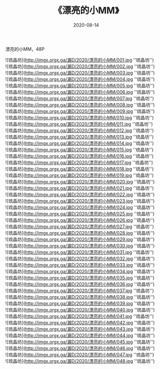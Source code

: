 ﻿---
layout: post
title:  《漂亮的小MM》
date:   2020-08-14
img: imgx.orgx.ga/漏D/2020/漂亮的小MM/000.jpg
categories: [美女, 性感, 泳衣]
---

漂亮的小MM，48P

![琉晶坊](http://imgx.orgx.ga/漏D/2020/漂亮的小MM/001.jpg ''琉晶坊'') <br>
![琉晶坊](http://imgx.orgx.ga/漏D/2020/漂亮的小MM/002.jpg ''琉晶坊'') <br>
![琉晶坊](http://imgx.orgx.ga/漏D/2020/漂亮的小MM/003.jpg ''琉晶坊'') <br>
![琉晶坊](http://imgx.orgx.ga/漏D/2020/漂亮的小MM/004.jpg ''琉晶坊'') <br>
![琉晶坊](http://imgx.orgx.ga/漏D/2020/漂亮的小MM/005.jpg ''琉晶坊'') <br>
![琉晶坊](http://imgx.orgx.ga/漏D/2020/漂亮的小MM/006.jpg ''琉晶坊'') <br>
![琉晶坊](http://imgx.orgx.ga/漏D/2020/漂亮的小MM/007.jpg ''琉晶坊'') <br>
![琉晶坊](http://imgx.orgx.ga/漏D/2020/漂亮的小MM/008.jpg ''琉晶坊'') <br>
![琉晶坊](http://imgx.orgx.ga/漏D/2020/漂亮的小MM/009.jpg ''琉晶坊'') <br>
![琉晶坊](http://imgx.orgx.ga/漏D/2020/漂亮的小MM/010.jpg ''琉晶坊'') <br>
![琉晶坊](http://imgx.orgx.ga/漏D/2020/漂亮的小MM/011.jpg ''琉晶坊'') <br>
![琉晶坊](http://imgx.orgx.ga/漏D/2020/漂亮的小MM/012.jpg ''琉晶坊'') <br>
![琉晶坊](http://imgx.orgx.ga/漏D/2020/漂亮的小MM/013.jpg ''琉晶坊'') <br>
![琉晶坊](http://imgx.orgx.ga/漏D/2020/漂亮的小MM/014.jpg ''琉晶坊'') <br>
![琉晶坊](http://imgx.orgx.ga/漏D/2020/漂亮的小MM/015.jpg ''琉晶坊'') <br>
![琉晶坊](http://imgx.orgx.ga/漏D/2020/漂亮的小MM/016.jpg ''琉晶坊'') <br>
![琉晶坊](http://imgx.orgx.ga/漏D/2020/漂亮的小MM/017.jpg ''琉晶坊'') <br>
![琉晶坊](http://imgx.orgx.ga/漏D/2020/漂亮的小MM/018.jpg ''琉晶坊'') <br>
![琉晶坊](http://imgx.orgx.ga/漏D/2020/漂亮的小MM/019.jpg ''琉晶坊'') <br>
![琉晶坊](http://imgx.orgx.ga/漏D/2020/漂亮的小MM/020.jpg ''琉晶坊'') <br>
![琉晶坊](http://imgx.orgx.ga/漏D/2020/漂亮的小MM/021.jpg ''琉晶坊'') <br>
![琉晶坊](http://imgx.orgx.ga/漏D/2020/漂亮的小MM/022.jpg ''琉晶坊'') <br>
![琉晶坊](http://imgx.orgx.ga/漏D/2020/漂亮的小MM/023.jpg ''琉晶坊'') <br>
![琉晶坊](http://imgx.orgx.ga/漏D/2020/漂亮的小MM/024.jpg ''琉晶坊'') <br>
![琉晶坊](http://imgx.orgx.ga/漏D/2020/漂亮的小MM/025.jpg ''琉晶坊'') <br>
![琉晶坊](http://imgx.orgx.ga/漏D/2020/漂亮的小MM/026.jpg ''琉晶坊'') <br>
![琉晶坊](http://imgx.orgx.ga/漏D/2020/漂亮的小MM/027.jpg ''琉晶坊'') <br>
![琉晶坊](http://imgx.orgx.ga/漏D/2020/漂亮的小MM/028.jpg ''琉晶坊'') <br>
![琉晶坊](http://imgx.orgx.ga/漏D/2020/漂亮的小MM/029.jpg ''琉晶坊'') <br>
![琉晶坊](http://imgx.orgx.ga/漏D/2020/漂亮的小MM/030.jpg ''琉晶坊'') <br>
![琉晶坊](http://imgx.orgx.ga/漏D/2020/漂亮的小MM/031.jpg ''琉晶坊'') <br>
![琉晶坊](http://imgx.orgx.ga/漏D/2020/漂亮的小MM/032.jpg ''琉晶坊'') <br>
![琉晶坊](http://imgx.orgx.ga/漏D/2020/漂亮的小MM/033.jpg ''琉晶坊'') <br>
![琉晶坊](http://imgx.orgx.ga/漏D/2020/漂亮的小MM/034.jpg ''琉晶坊'') <br>
![琉晶坊](http://imgx.orgx.ga/漏D/2020/漂亮的小MM/035.jpg ''琉晶坊'') <br>
![琉晶坊](http://imgx.orgx.ga/漏D/2020/漂亮的小MM/036.jpg ''琉晶坊'') <br>
![琉晶坊](http://imgx.orgx.ga/漏D/2020/漂亮的小MM/037.jpg ''琉晶坊'') <br>
![琉晶坊](http://imgx.orgx.ga/漏D/2020/漂亮的小MM/038.jpg ''琉晶坊'') <br>
![琉晶坊](http://imgx.orgx.ga/漏D/2020/漂亮的小MM/039.jpg ''琉晶坊'') <br>
![琉晶坊](http://imgx.orgx.ga/漏D/2020/漂亮的小MM/040.jpg ''琉晶坊'') <br>
![琉晶坊](http://imgx.orgx.ga/漏D/2020/漂亮的小MM/041.jpg ''琉晶坊'') <br>
![琉晶坊](http://imgx.orgx.ga/漏D/2020/漂亮的小MM/042.jpg ''琉晶坊'') <br>
![琉晶坊](http://imgx.orgx.ga/漏D/2020/漂亮的小MM/043.jpg ''琉晶坊'') <br>
![琉晶坊](http://imgx.orgx.ga/漏D/2020/漂亮的小MM/044.jpg ''琉晶坊'') <br>
![琉晶坊](http://imgx.orgx.ga/漏D/2020/漂亮的小MM/045.jpg ''琉晶坊'') <br>
![琉晶坊](http://imgx.orgx.ga/漏D/2020/漂亮的小MM/046.jpg ''琉晶坊'') <br>
![琉晶坊](http://imgx.orgx.ga/漏D/2020/漂亮的小MM/047.jpg ''琉晶坊'') <br>
![琉晶坊](http://imgx.orgx.ga/漏D/2020/漂亮的小MM/048.jpg ''琉晶坊'') <br>
